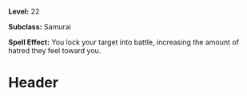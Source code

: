 <!-- TITLE: Battle Lock -->
<!-- SUBTITLE:  -->

**Level:** 22

**Subclass:** Samurai

**Spell Effect:** You lock your target into battle, increasing the amount of hatred they feel toward you.

# Header